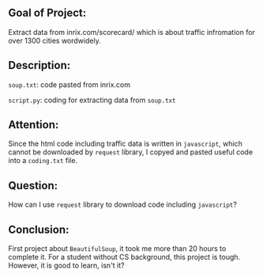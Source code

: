 ## Goal of Project:
Extract data from inrix.com/scorecard/ which is about traffic infromation for over 1300 cities wordwidely.

## Description:
`soup.txt`: code pasted from inrix.com

`script.py`: coding for extracting data from `soup.txt`

## Attention:
Since the html code including traffic data is written in `javascript`, which cannot be downloaded by `request` library, I copyed and pasted useful code into a `coding.txt` file.

## Question:
How can I use `request` library to download code including `javascript`?

## Conclusion:
First project about `BeautifulSoup`, it took me more than 20 hours to complete it.
For a student without CS background, this project is tough. However, it is good to learn, isn't it?
